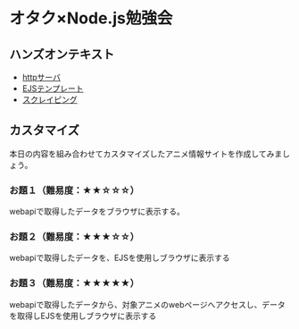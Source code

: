 # オタク×Node.js勉強会
## ハンズオンテキスト
* [httpサーバ](./doc/sample-http.md)
* [EJSテンプレート](./doc/sample-ejs.md)
* [スクレイピング](./doc/scraping.md)

## カスタマイズ
本日の内容を組み合わせてカスタマイズしたアニメ情報サイトを作成してみましょう。

### お題１（難易度：★★☆☆☆）
webapiで取得したデータをブラウザに表示する。

### お題２（難易度：★★★☆☆）
webapiで取得したデータを、EJSを使用しブラウザに表示する

### お題３（難易度：★★★★★）
webapiで取得したデータから、対象アニメのwebページへアクセスし、データを取得しEJSを使用しブラウザに表示する

